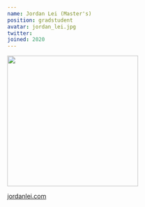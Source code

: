 ```yaml
---
name: Jordan Lei (Master's)
position: gradstudent
avatar: jordan_lei.jpg
twitter: 
joined: 2020
---
```


<img width="300" src="{{site.baseurl}}/images/people/{{page.avatar}}" data-action="zoom">


[jordanlei.com](https://www.jordanlei.com)
